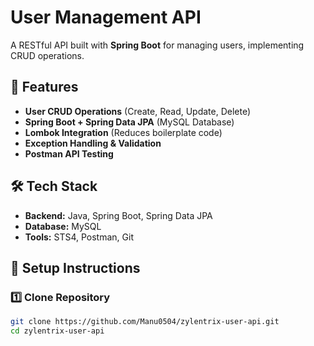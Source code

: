 # User Management API

A RESTful API built with **Spring Boot** for managing users, implementing CRUD operations.

## 📌 Features
- **User CRUD Operations** (Create, Read, Update, Delete)
- **Spring Boot + Spring Data JPA** (MySQL Database)
- **Lombok Integration** (Reduces boilerplate code)
- **Exception Handling & Validation**
- **Postman API Testing**

## 🛠️ Tech Stack
- **Backend:** Java, Spring Boot, Spring Data JPA
- **Database:** MySQL
- **Tools:** STS4, Postman, Git

## 🚀 Setup Instructions
### 1️⃣ Clone Repository
```sh
git clone https://github.com/Manu0504/zylentrix-user-api.git
cd zylentrix-user-api
